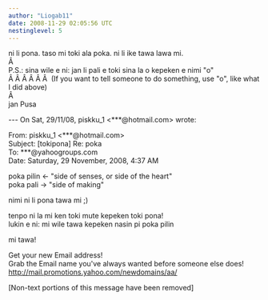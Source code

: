 ```yaml
---
author: "Liogab11"
date: 2008-11-29 02:05:56 UTC
nestinglevel: 5
---
```

ni li pona. taso mi toki ala poka. ni li ike tawa lawa mi.  
Â   
P.S.: sina wile e ni: jan li pali e toki sina la o kepeken e nimi "o"  
Â Â Â Â Â Â  (If you want to tell someone to do something, use "o", like what I did above)  
Â   
jan Pusa  
  
  
\--- On Sat, 29/11/08, piskku\_1 <\*\*\*@hotmail.com> wrote:  
  
From: piskku\_1 <\*\*\*@hotmail.com>  
Subject: \[tokipona\] Re: poka  
To: \*\*\*@yahoogroups.com  
Date: Saturday, 29 November, 2008, 4:37 AM  
  
  
  
  
  
  
poka pilin <- "side of senses, or side of the heart"  
poka pali -> "side of making"  
  
nimi ni li pona tawa mi ;)  
  
tenpo ni la mi ken toki mute kepeken toki pona!  
lukin e ni: mi wile tawa kepeken nasin pi poka pilin  
  
mi tawa!  
  
  
  
  
  
  
  
  
  
  
  
  
  
  
  
  
Get your new Email address!  
Grab the Email name you&#39;ve always wanted before someone else does!  
http://mail.promotions.yahoo.com/newdomains/aa/  
  
\[Non-text portions of this message have been removed\]
